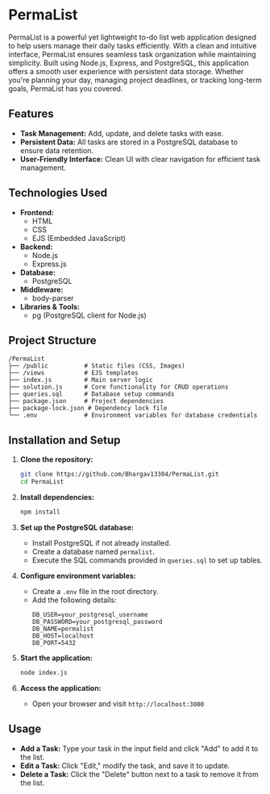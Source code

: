 # PermaList

PermaList is a powerful yet lightweight to-do list web application designed to help users manage their daily tasks efficiently. With a clean and intuitive interface, PermaList ensures seamless task organization while maintaining simplicity. Built using Node.js, Express, and PostgreSQL, this application offers a smooth user experience with persistent data storage. Whether you're planning your day, managing project deadlines, or tracking long-term goals, PermaList has you covered.

## Features
- **Task Management:** Add, update, and delete tasks with ease.
- **Persistent Data:** All tasks are stored in a PostgreSQL database to ensure data retention.
- **User-Friendly Interface:** Clean UI with clear navigation for efficient task management.

## Technologies Used
- **Frontend:**
  - HTML
  - CSS
  - EJS (Embedded JavaScript)
- **Backend:**
  - Node.js
  - Express.js
- **Database:**
  - PostgreSQL
- **Middleware:**
  - body-parser
- **Libraries & Tools:**
  - pg (PostgreSQL client for Node.js)

## Project Structure
```
/PermaList
├── /public          # Static files (CSS, Images)
├── /views           # EJS templates
├── index.js         # Main server logic
├── solution.js      # Core functionality for CRUD operations
├── queries.sql      # Database setup commands
├── package.json     # Project dependencies
├── package-lock.json # Dependency lock file
└── .env             # Environment variables for database credentials
```

## Installation and Setup
1. **Clone the repository:**
   ```bash
   git clone https://github.com/Bhargav13304/PermaList.git
   cd PermaList
   ```

2. **Install dependencies:**
   ```bash
   npm install
   ```

3. **Set up the PostgreSQL database:**
   - Install PostgreSQL if not already installed.
   - Create a database named `permalist`.
   - Execute the SQL commands provided in `queries.sql` to set up tables.

4. **Configure environment variables:**
   - Create a `.env` file in the root directory.
   - Add the following details:
     ```env
     DB_USER=your_postgresql_username
     DB_PASSWORD=your_postgresql_password
     DB_NAME=permalist
     DB_HOST=localhost
     DB_PORT=5432
     ```

5. **Start the application:**
   ```bash
   node index.js
   ```

6. **Access the application:**
   - Open your browser and visit `http://localhost:3000`

## Usage
- **Add a Task:** Type your task in the input field and click "Add" to add it to the list.
- **Edit a Task:** Click "Edit," modify the task, and save it to update.
- **Delete a Task:** Click the "Delete" button next to a task to remove it from the list.

